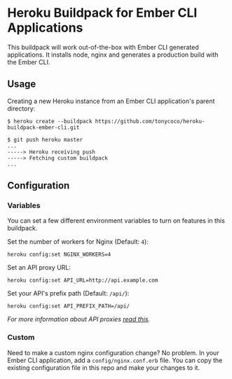 # Heroku Buildpack for Ember CLI Applications

This buildpack will work out-of-the-box with Ember CLI generated applications. It installs node, nginx and generates a production build with the Ember CLI.

## Usage

Creating a new Heroku instance from an Ember CLI application's parent directory:

    $ heroku create --buildpack https://github.com/tonycoco/heroku-buildpack-ember-cli.git

    $ git push heroku master
    ...
    -----> Heroku receiving push
    -----> Fetching custom buildpack
    ...

## Configuration

### Variables

You can set a few different environment variables to turn on features in this buildpack.

Set the number of workers for Nginx (Default: `4`):

    heroku config:set NGINX_WORKERS=4

Set an API proxy URL:

    heroku config:set API_URL=http://api.example.com

Set your API's prefix path (Default: `/api/`):

    heroku config:set API_PREFIX_PATH=/api/

*For more information about API proxies [read this](http://oskarhane.com/avoid-cors-with-nginx-proxy_pass).*

### Custom

Need to make a custom nginx configuration change? No problem. In your Ember CLI application, add a `config/nginx.conf.erb` file. You can copy the existing configuration file in this repo and make your changes to it.
